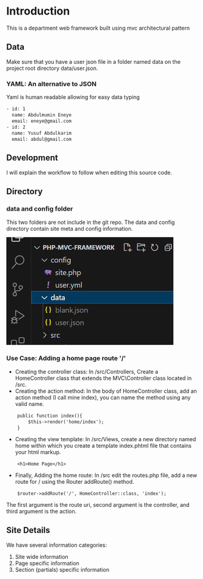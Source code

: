 # Introduction

This is a department web framework built using mvc architectural pattern

## Data
Make sure that you have a user json file in a folder named data on the project root directory data/user.json.

### YAML: An alternative to JSON

Yaml is human readable allowing for easy data typing
```
- id: 1
  name: Abdulmumin Eneye
  email: eneye@gmail.com
- id: 2
  name: Yusuf Abdulkarim
  email: abdul@gmail.com
```

## Development

I will explain the workflow to follow when editing this source code.

## Directory

### data and config folder
This two folders are not include in the git repo. The data and config directory contain site meta and config information.

![Image](./config_dir.PNG)

### Use Case: Adding a home page route '/'

- Creating the controller class: In /src/Controllers, Create a HomeController class that extends the MVC\Controller class located in /src.
- Creating the action method: In the body of HomeController class, add an action method (I call mine index), you can name the method using any valid name.
```
    public function index(){ 
        $this->render('home/index');
    }
```
- Creating the view template: In /src/Views, create a new directory named home within which you create a template index.phtml file that contains your html markup.
```
    <h1>Home Page</h1>
```
- Finally, Adding the home route: In /src edit the routes.php file, add a new route for / using the Router addRoute() method.
```
    $router->addRoute('/', HomeController::class, 'index');
```   
The first argument is the route uri, second argument is the controller, and third argument is the action.

## Site Details
We have several information categories:

1. Site wide information
1. Page specific information
1. Section (partials) specific information